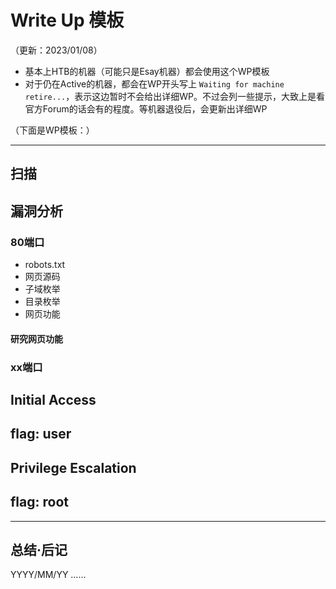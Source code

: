 # Write Up 模板

（更新：2023/01/08）

- 基本上HTB的机器（可能只是Esay机器）都会使用这个WP模板
- 对于仍在Active的机器，都会在WP开头写上 `Waiting for machine retire...`，表示这边暂时不会给出详细WP。不过会列一些提示，大致上是看官方Forum的话会有的程度。等机器退役后，会更新出详细WP


（下面是WP模板：）

---

## 扫描


## 漏洞分析



### 80端口

- robots.txt
- 网页源码
- 子域枚举
- 目录枚举
- 网页功能

#### 研究网页功能

### xx端口



## Initial Access




## flag: user





## Privilege Escalation




## flag: root


---

## 总结·后记

YYYY/MM/YY
……